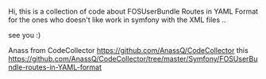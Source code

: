 Hi, this is a collection of code about FOSUserBundle Routes in YAML Format for the ones who doesn't like work in symfony with the XML files ..

see you :)

Anass from CodeCollector 
https://github.com/AnassQ/CodeCollector
this  
https://github.com/AnassQ/CodeCollector/tree/master/Symfony/FOSUserBundle-routes-in-YAML-format
            
